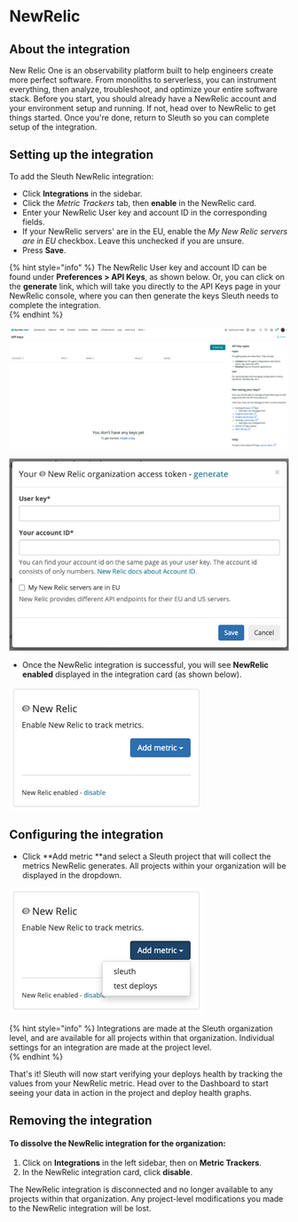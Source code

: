 # NewRelic

## About the integration

New Relic One is an observability platform built to help engineers create more perfect software. From monoliths to serverless, you can instrument everything, then analyze, troubleshoot, and optimize your entire software stack. Before you start, you should already have a NewRelic account and your environment setup and running. If not, head over to NewRelic to get things started. Once you're done, return to Sleuth so you can complete setup of the integration. 

## Setting up the integration

To add the Sleuth NewRelic integration:

* Click **Integrations** in the sidebar.
* Click the _Metric Trackers_ tab, then **enable** in the NewRelic card.
* Enter your NewRelic User key and account ID in the corresponding fields. 
* If your NewRelic servers' are in the EU, enable the _My New Relic servers are in EU_ checkbox. Leave this unchecked if you are unsure.  
* Press **Save**. 

{% hint style="info" %}
The NewRelic User key and account ID can be found under **Preferences **>** API Keys**, as shown below. Or, you can click on the **generate** link, which will take you directly to the API Keys page in your NewRelic console, where you can then generate the keys Sleuth needs to complete the integration.  
{% endhint %}

![](../../../.gitbook/assets/api-keys-less-than-new-relic-one-2021-01-26-13-30-08.png)

![](../../../.gitbook/assets/integrations-sleuth-2021-01-26-13-31-09.png)

* Once the NewRelic integration is successful, you will see **NewRelic enabled** displayed in the integration card (as shown below). 

![](../../../.gitbook/assets/integrations-sleuth-2021-01-26-13-32-34.png)

## Configuring the integration

* Click **Add metric **and select a Sleuth project that will collect the metrics NewRelic generates. All projects within your organization will be displayed in the dropdown. 

![](../../../.gitbook/assets/integrations-sleuth-2021-01-26-13-34-10.png)

{% hint style="info" %}
Integrations are made at the Sleuth organization level, and are available for all projects within that organization. Individual settings for an integration are made at the project level.  
{% endhint %}

That's it! Sleuth will now start verifying your deploys health by tracking the values from your NewRelic metric. Head over to the Dashboard to start seeing your data in action in the project and deploy health graphs.

## Removing the integration

#### To dissolve the **NewRelic** integration for the organization: 

1. Click on **Integrations** in the left sidebar, then on **Metric Trackers**. 
2. In the NewRelic integration card, click **disable**.

The NewRelic integration is disconnected and no longer available to any projects within that organization. Any project-level modifications you made to the NewRelic integration will be lost.
